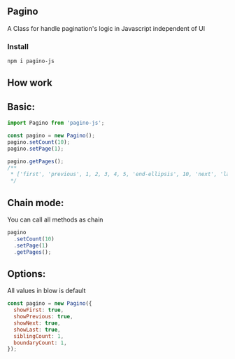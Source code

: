 ## Pagino
A Class for handle pagination's logic in Javascript independent of UI

### Install
```bash
npm i pagino-js
```

## How work

## Basic:
```js
import Pagino from 'pagino-js';

const pagino = new Pagino();
pagino.setCount(10);
pagino.setPage(1);

pagino.getPages();
/**
 * ['first', 'previous', 1, 2, 3, 4, 5, 'end-ellipsis', 10, 'next', 'last']
 */
```

## Chain mode:
You can call all methods as chain
```js
pagino
  .setCount(10)
  .setPage(1)
  .getPages();
```

## Options:

All values in blow is default
```js
const pagino = new Pagino({
  showFirst: true,
  showPrevious: true,
  showNext: true,
  showLast: true,
  siblingCount: 1,
  boundaryCount: 1,
});
```
